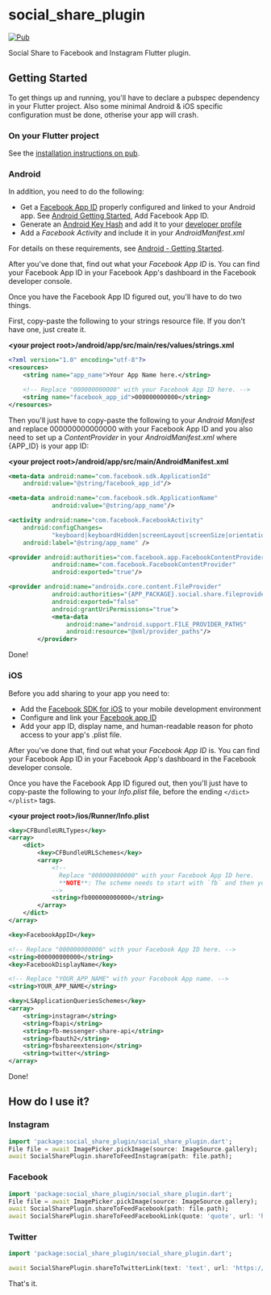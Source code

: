 # social_share_plugin

 [![Pub](https://img.shields.io/pub/v/social_share_plugin.svg?color=blue)](https://pub.dartlang.org/packages/social_share_plugin)

 Social Share to Facebook and Instagram Flutter plugin.

 ## Getting Started

 To get things up and running, you'll have to declare a pubspec dependency in your Flutter project.
 Also some minimal Android & iOS specific configuration must be done, otherise your app will crash.

 ### On your Flutter project

 See the [installation instructions on pub](https://pub.dartlang.org/packages/social_share_plugin#-installing-tab-).

 ### Android

 In addition, you need to do the following:
 - Get a [Facebook App ID](https://developers.facebook.com/apps) properly configured and linked to your Android app. See [Android Getting Started](https://developers.facebook.com/docs/android/getting-started#app_id), Add Facebook App ID.
 - Generate an [Android Key Hash](https://developers.facebook.com/docs/android/getting-started#create_hash) and add it to your [developer profile](https://developers.facebook.com/settings/developer/contact/)
 - Add a _Facebook Activity_ and include it in your _AndroidManifest.xml_

 For details on these requirements, see [Android - Getting Started](https://developers.facebook.com/docs/android/getting-started).

 After you've done that, find out what your _Facebook App ID_ is. You can find your Facebook App ID in your Facebook App's dashboard in the Facebook developer console.

 Once you have the Facebook App ID figured out, you'll have to do two things.

 First, copy-paste the following to your strings resource file. If you don't have one, just create it.

 **\<your project root\>/android/app/src/main/res/values/strings.xml**

 ```xml
 <?xml version="1.0" encoding="utf-8"?>
 <resources>
     <string name="app_name">Your App Name here.</string>

     <!-- Replace "000000000000" with your Facebook App ID here. -->
     <string name="facebook_app_id">000000000000</string>
 </resources>
 ```

 Then you'll just have to copy-paste the following to your _Android Manifest_ and replace 000000000000000 with your Facebook App ID and you also need to set up a _ContentProvider_ in your _AndroidManifest.xml_ where {APP_ID} is your app ID:

 **\<your project root\>/android/app/src/main/AndroidManifest.xml**

 ```xml
 <meta-data android:name="com.facebook.sdk.ApplicationId"
     android:value="@string/facebook_app_id"/>

 <meta-data android:name="com.facebook.sdk.ApplicationName"
             android:value="@string/app_name"/>

 <activity android:name="com.facebook.FacebookActivity"
     android:configChanges=
             "keyboard|keyboardHidden|screenLayout|screenSize|orientation"
     android:label="@string/app_name" />

 <provider android:authorities="com.facebook.app.FacebookContentProvider{FACEBOOK_APP_ID}"
             android:name="com.facebook.FacebookContentProvider"
             android:exported="true"/>

 <provider android:name="androidx.core.content.FileProvider"
             android:authorities="{APP_PACKAGE}.social.share.fileprovider"
             android:exported="false"
             android:grantUriPermissions="true">
             <meta-data
                 android:name="android.support.FILE_PROVIDER_PATHS"
                 android:resource="@xml/provider_paths"/>
         </provider>
 ```

 Done!

 ### iOS

 Before you add sharing to your app you need to:
 - Add the [Facebook SDK for iOS](https://developers.facebook.com/docs/ios) to your mobile development environment
 - Configure and link your [Facebook app ID](https://developers.facebook.com/apps)
 - Add your app ID, display name, and human-readable reason for photo access to your app's .plist file.

 After you've done that, find out what your _Facebook App ID_ is. You can find your Facebook App ID in your Facebook App's dashboard in the Facebook developer console.

 Once you have the Facebook App ID figured out, then you'll just have to copy-paste the following to your _Info.plist_ file, before the ending `</dict></plist>` tags.

 **\<your project root\>/ios/Runner/Info.plist**

 ```xml
 <key>CFBundleURLTypes</key>
 <array>
     <dict>
         <key>CFBundleURLSchemes</key>
         <array>
             <!--
               Replace "000000000000" with your Facebook App ID here.
               **NOTE**: The scheme needs to start with `fb` and then your ID.
             -->
             <string>fb000000000000</string>
         </array>
     </dict>
 </array>

 <key>FacebookAppID</key>

 <!-- Replace "000000000000" with your Facebook App ID here. -->
 <string>000000000000</string>
 <key>FacebookDisplayName</key>

 <!-- Replace "YOUR_APP_NAME" with your Facebook App name. -->
 <string>YOUR_APP_NAME</string>

 <key>LSApplicationQueriesSchemes</key>
 <array>
     <string>instagram</string>
     <string>fbapi</string>
     <string>fb-messenger-share-api</string>
     <string>fbauth2</string>
     <string>fbshareextension</string>
     <string>twitter</string>
 </array>
 ```

 Done!

 ## How do I use it?

 ### Instagram
 ```dart
 import 'package:social_share_plugin/social_share_plugin.dart';
 File file = await ImagePicker.pickImage(source: ImageSource.gallery);
 await SocialSharePlugin.shareToFeedInstagram(path: file.path);
 ```

 ### Facebook
 ```dart
 import 'package:social_share_plugin/social_share_plugin.dart';
 File file = await ImagePicker.pickImage(source: ImageSource.gallery);
 await SocialSharePlugin.shareToFeedFacebook(path: file.path);
 await SocialSharePlugin.shareToFeedFacebookLink(quote: 'quote', url: 'https://flutter.dev');
 ```

 ### Twitter
 ```dart
 import 'package:social_share_plugin/social_share_plugin.dart';

 await SocialSharePlugin.shareToTwitterLink(text: 'text', url: 'https://flutter.dev');
 ```

 That's it.